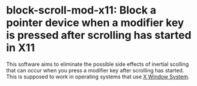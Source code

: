 # block-scroll-mod-x11: Block a pointer device when a modifier key is pressed after scrolling has started in X11

This software aims to eliminate the possible side effects of inertial scolling that can occur when you press a modifier key after scrolling has started. This is supposed to work in operating systems that use [X Window System](https://en.wikipedia.org/wiki/X_Window_System).


